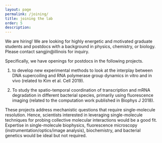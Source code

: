 ```yaml
---
layout: page
permalink: /joining/
title: joining the lab 
order: 5 
description: 
---
```


We are hiring! We are looking for highly energetic and motivated graduate students and postdocs with a background in physics, chemistry, or biology.
Please contact sangjin@illinois for inquiry.

Specifically, we have openings for postdocs in the following projects. 

1. to develop new experimental methods to look at the interplay between DNA supercoiling and RNA polymerase group dynamics in vitro and in vivo (related to Kim et al. Cell 2019).

2. To study the spatio-temporal coordination of transcription and mRNA degradation in different bacterial species, primarily using fluorescence imaging (related to the computation work published in Biophys J 2018).

These projects address mechanistic questions that require single-molecule resolution. Hence, scientists interested in leveraging single-molecule techniques for probing collective molecular interactions would be a good fit. Expertise in single-molecule biophysics, fluorescence microscopy (instrumentation/optics/image analysis), biochemistry, and bacterial genetics would be ideal but not required.

